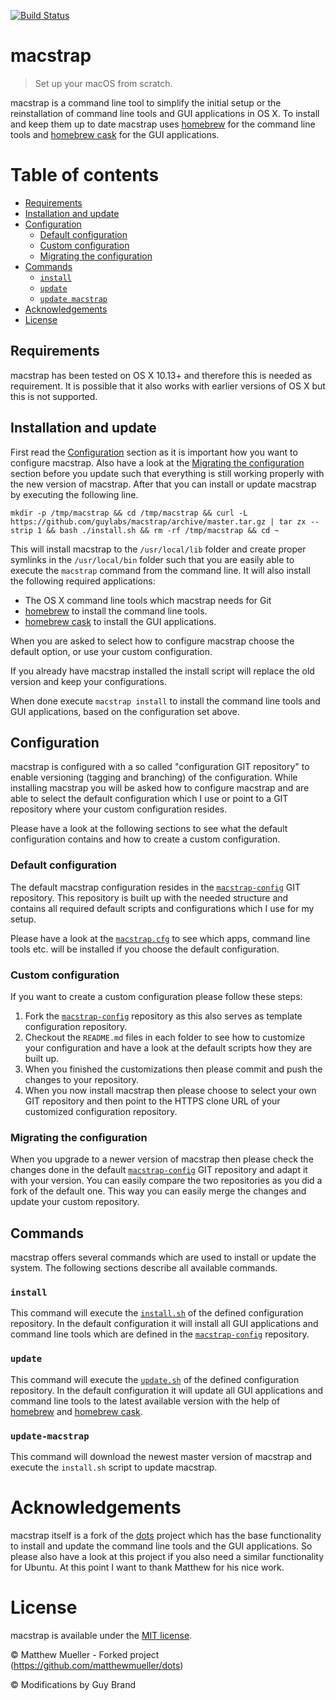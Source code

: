 [![Build Status](https://travis-ci.org/guylabs/macstrap.svg?branch=master)](https://travis-ci.org/guylabs/macstrap)

# macstrap

> Set up your macOS from scratch.

macstrap is a command line tool to simplify the initial setup or the reinstallation of command line tools and GUI
applications in OS X. To install and keep them up to date macstrap uses [homebrew](http://brew.sh) for the command
line tools and [homebrew cask](http://caskroom.io) for the GUI applications.

# Table of contents

- [Requirements](#requirements)
- [Installation and update](#installation-and-update)
- [Configuration](#configuration)
    - [Default configuration](#default-configuration)
    - [Custom configuration](#custom-configuration)
    - [Migrating the configuration](#migrating-the-configuration)
- [Commands](#commands)
    - [`install`](#install)
    - [`update`](#update)
    - [`update macstrap`](#update-macstrap)
- [Acknowledgements](#acknowledgements)
- [License](#license)

## Requirements

macstrap has been tested on OS X 10.13+ and therefore this is needed as requirement. It is possible that it
also works with earlier versions of OS X but this is not supported.

## Installation and update

First read the [Configuration](#configuration) section as it is important how you want to configure macstrap. Also have
a look at the [Migrating the configuration](#migrating-the-configuration) section before you update such that everything
is still working properly with the new version of macstrap. After that you can install or update macstrap by executing the following line.

```shell
mkdir -p /tmp/macstrap && cd /tmp/macstrap && curl -L https://github.com/guylabs/macstrap/archive/master.tar.gz | tar zx --strip 1 && bash ./install.sh && rm -rf /tmp/macstrap && cd ~
```

This will install macstrap to the `/usr/local/lib` folder and create proper symlinks in the `/usr/local/bin` folder such
that you are easily able to execute the `macstrap` command from the command line. It will also install the following required
applications:

* The OS X command line tools which macstrap needs for Git
* [homebrew](http://brew.sh) to install the command line tools.
* [homebrew cask](http://caskroom.io) to install the GUI applications.

When you are asked to select how to configure macstrap choose the default option, or use your custom configuration.

If you already have macstrap installed the install script will replace the old version and keep your configurations.

When done execute `macstrap install` to install the command line tools and GUI applications, based on the configuration set above.

## Configuration

macstrap is configured with a so called "configuration GIT repository" to enable versioning (tagging and branching) of the configuration.
While installing macstrap you will be asked how to configure macstrap and are able to select the default configuration which I use or
point to a GIT repository where your custom configuration resides.

Please have a look at the following sections to see what the default configuration contains and how to create a custom configuration.

### Default configuration

The default macstrap configuration resides in the [`macstrap-config`](https://github.com/guylabs/macstrap-config) GIT repository.
This repository is built up with the needed structure and contains all required default scripts and configurations which I use for my setup.

Please have a look at the [`macstrap.cfg`](https://github.com/guylabs/macstrap-config/blob/master/macstrap.cfg) to see which apps,
command line tools etc. will be installed if you choose the default configuration.

### Custom configuration

If you want to create a custom configuration please follow these steps:

1. Fork the [`macstrap-config`](https://github.com/guylabs/macstrap-config) repository as this also serves as template configuration repository.
2. Checkout the `README.md` files in each folder to see how to customize your configuration and have a look at the default scripts how they are built up.
3. When you finished the customizations then please commit and push the changes to your repository.
4. When you now install macstrap then please choose to select your own GIT repository and then point to the HTTPS clone URL of your customized configuration repository.

### Migrating the configuration

When you upgrade to a newer version of macstrap then please check the changes done in the default [`macstrap-config`](https://github.com/guylabs/macstrap-config) GIT repository
and adapt it with your version. You can easily compare the two repositories as you did a fork of the default one. This way you can easily merge the changes and update
your custom repository.

## Commands

macstrap offers several commands which are used to install or update the system. The following sections describe all available commands.

### `install`

This command will execute the [`install.sh`](https://github.com/guylabs/macstrap-config/blob/master/commands/install.sh) of the defined configuration repository.
In the default configuration it will install all GUI applications and command line tools which are defined in the [`macstrap-config`](https://github.com/guylabs/macstrap-config) repository.

### `update`

This command will execute the [`update.sh`](https://github.com/guylabs/macstrap-config/blob/master/commands/update.sh) of the defined configuration repository.
In the default configuration it will update all GUI applications and command line tools to the latest available version with the help of [homebrew](http://brew.sh) and [homebrew cask](http://caskroom.io).

### `update-macstrap`

This command will download the newest master version of macstrap and execute the `install.sh` script to update macstrap.

# Acknowledgements

macstrap itself is a fork of the [dots](https://github.com/matthewmueller/dots) project which has the base functionality
to install and update the command line tools and the GUI applications. So please also have a look at this project if you
also need a similar functionality for Ubuntu. At this point I want to thank Matthew for his nice work.

# License

macstrap is available under the [MIT license](https://github.com/guylabs/macstrap/blob/master/LICENSE).

&copy;  Matthew Mueller - Forked project (https://github.com/matthewmueller/dots)

&copy;  Modifications by Guy Brand
